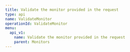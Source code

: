 ```yaml
---
title: Validate the monitor provided in the request
type: api
name: ValidateMonitor
operationId: ValidateMonitor
menu:
  api_v1:
    name: Validate the monitor provided in the request
    parent: Monitors
---
```

